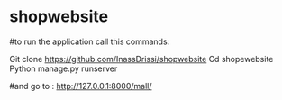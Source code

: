# shopwebsite


#to run the application call this commands:

Git clone https://github.com/InassDrissi/shopwebsite
Cd shopewebsite
Python manage.py runserver

#and go to :
http://127.0.0.1:8000/mall/
